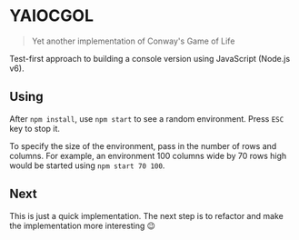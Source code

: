 YAIOCGOL
=========

> Yet another implementation of Conway's Game of Life

Test-first approach to building a console version using JavaScript (Node.js v6).

## Using

After `npm install`, use `npm start` to see a random environment. Press `ESC` key to stop it.

To specify the size of the environment, pass in the number of rows and columns. For example, an environment 100 columns wide by 70 rows high would be started using `npm start 70 100`.

## Next

This is just a quick implementation. The next step is to refactor and make the implementation more interesting :wink:
